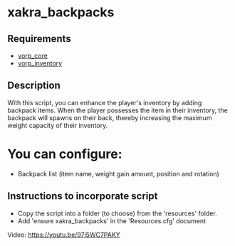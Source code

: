 # xakra_backpacks
## Requirements
- [vorp_core](https://github.com/VORPCORE/vorp-core-lua)
- [vorp_inventory](https://github.com/VORPCORE/vorp_inventory-lua)

## Description
With this script, you can enhance the player's inventory by adding backpack items. When the player possesses the item in their inventory, the backpack will spawns on their back, thereby increasing the maximum weight capacity of their inventory.

# You can configure:
- Backpack list (item name, weight gain amount, position and rotation)

## Instructions to incorporate script
- Copy the script into a folder (to choose) from the 'resources' folder.
- Add 'ensure xakra_backpacks' in the 'Resources.cfg' document

Video: https://youtu.be/97i5WC7PAKY